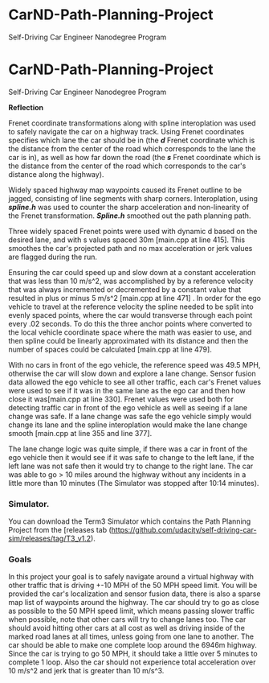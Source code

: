 # CarND-Path-Planning-Project
Self-Driving Car Engineer Nanodegree Program
   
# CarND-Path-Planning-Project
Self-Driving Car Engineer Nanodegree Program

**Reflection**

Frenet coordinate transformations along with spline interoplation was used to safely navigate the car on a highway track. Using Frenet coordinates specifies which lane the car should be in (the ***d*** Frenet coordinate which is the distance from the center of the road which corresponds to the lane the car is in), as well as how far down the road (the ***s*** Frenet coordinate which is the distance from the center of the road which corresponds to the car's distance along the highway).

Widely spaced highway map waypoints caused its Frenet outline to be jagged, consisting of line segments with sharp corners. Interoplation, using ***spline.h*** was used to counter the sharp acceleration and non-linearity of the Frenet transformation. ***Spline.h*** smoothed out the path planning path.

Three widely spaced Frenet points were used with dynamic d based on the desired lane, and with s values spaced 30m [main.cpp at line 415]. This smoothes the car's projected path and no max acceleration or jerk values are flagged during the run. 

Ensuring the car could speed up and slow down at a constant acceleration that was less than 10 m/s^2, was accomplished by by a reference velocity that was always incremented or decremented by a constant value that resulted in plus or minus 5 m/s^2 [main.cpp at line 471] . In order for the ego vehicle to travel at the reference velocity the spline needed to be split into evenly spaced points, where the car would transverse through each point every .02 seconds. To do this the three anchor points where converted to the local vehicle coordinate space where the math was easier to use, and then spline could be linearly approximated with its distance and then the number of spaces could be calculated [main.cpp at line 479].

With no cars in front of the ego vehicle, the reference speed was 49.5 MPH, otherwise the car will slow down and explore a lane change. Sensor fusion data allowed the ego vehicle to see all other traffic, each car's Frenet values were used to see if it was in the same lane as the ego car and then how close it was[main.cpp at line 330]. Frenet values were used both for detecting traffic car in front of the ego vehicle as well as seeing if a lane change was safe. If a lane change was safe the ego vehicle simply would change its lane and the spline interoplation would make the lane change smooth [main.cpp at line 355 and line 377].

The lane change logic was quite simple, if there was a car in front of the ego vehicle then it would see if it was safe to change to the left lane, if the left lane was not safe then it would try to change to the right lane. The car was able to go > 10 miles around the highway without any incidents in a little more than 10 minutes (The Simulator was stopped after 10:14 minutes).
   
### Simulator.
You can download the Term3 Simulator which contains the Path Planning Project from the [releases tab (https://github.com/udacity/self-driving-car-sim/releases/tag/T3_v1.2).

### Goals
In this project your goal is to safely navigate around a virtual highway with other traffic that is driving +-10 MPH of the 50 MPH speed limit. You will be provided the car's localization and sensor fusion data, there is also a sparse map list of waypoints around the highway. The car should try to go as close as possible to the 50 MPH speed limit, which means passing slower traffic when possible, note that other cars will try to change lanes too. The car should avoid hitting other cars at all cost as well as driving inside of the marked road lanes at all times, unless going from one lane to another. The car should be able to make one complete loop around the 6946m highway. Since the car is trying to go 50 MPH, it should take a little over 5 minutes to complete 1 loop. Also the car should not experience total acceleration over 10 m/s^2 and jerk that is greater than 10 m/s^3.



